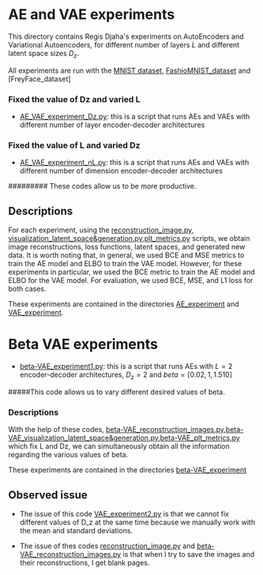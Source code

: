 # AE and VAE experiments 

This directory contains Regis Djaha's experiments on AutoEncoders and Variational Autoencoders, for different number of layers $L$ and different latent space sizes $D_z$.


All experiments are run with the [MNIST dataset](https://github.com/iurteaga/vae_understanding/blob/e22cb4949e03860d98fe1be43536ed3995ea6078/src/main/MNIST_dataset.py), [FashioMNIST_dataset](https://github.com/iurteaga/vae_understanding/blob/e22cb4949e03860d98fe1be43536ed3995ea6078/src/main/FashionMNIST_dataset.py) and [FreyFace_dataset]

### Fixed the value of Dz and varied L

- [AE_VAE_experiment_Dz.py](https://github.com/iurteaga/vae_understanding/blob/11a04efdd3f09729cc3f41ed623b86923dafca0e/script/AE_VAE_experiment_Dz.py): this is a script that runs AEs and VAEs with different number of layer encoder-decoder architectures

### Fixed the value of L and varied Dz

- [AE_VAE_experiment_nL.py](https://github.com/iurteaga/vae_understanding/blob/11a04efdd3f09729cc3f41ed623b86923dafca0e/script/AE_VAE_experiment_nL.py): this is a script that runs AEs and VAEs with different number of dimension  encoder-decoder architectures


######### These codes allow us to be more productive.

## Descriptions

For each experiment, using the [reconstruction_image.py](https://github.com/iurteaga/vae_understanding/blob/4a10f0e86df7589f574faf954cbfaee5e6559db9/script/experiment_files/reconstruction_image.py), [visualization_latent_space&generation.py](https://github.com/iurteaga/vae_understanding/blob/6497afc21d95e215bc118ecabf39327aa383ac48/script/experiment_files/visualization_latent_space%26generation.py),[plt_metrics.py](https://github.com/iurteaga/vae_understanding/blob/86df0b577ad41b395182e68d2cdc3d4f4092f847/script/experiment_files/plt_metrics.py) scripts, we obtain image reconstructions, loss functions, latent spaces, and generated new data. It is worth noting that, in general, we used BCE and MSE metrics to train the AE model and ELBO to train the VAE model. However, for these experiments  in particular, we used the BCE metric to train the AE model and ELBO for the VAE model. For evaluation, we used BCE, MSE, and L1 loss for both cases.

These experiments are contained in the directories [AE_experiment](https://github.com/iurteaga/vae_understanding/tree/9f68b944c764780170ddf6b148614e8ba33348a3/script/experiment_files/AE_experiment) and [VAE_experiment](https://github.com/iurteaga/vae_understanding/tree/9f68b944c764780170ddf6b148614e8ba33348a3/script/experiment_files/VAE_experiment). 


# Beta VAE experiments 

- [beta-VAE_experiment1.py](https://github.com/iurteaga/vae_understanding/blob/28a8867baf79768dcf1c084460db9ada6510fc2b/script/experiment_files/beta_VAE_experiment1.py): this is a script that runs AEs with $L=2$ encoder-decoder architectures, $D_z=2$ and $beta=[0.02, 1, 1.5 10]$

#####This code allows us to vary different desired values of beta.

### Descriptions

With the help of these codes, [beta-VAE_reconstruction_images.py](https://github.com/iurteaga/vae_understanding/blob/b63acb1c6862be42c4a45a6e920cfb5e66c0cf76/script/experiment_files/beta_VAE_reconstruction_image.py),[beta-VAE_visualization_latent_space&generation.py](https://github.com/iurteaga/vae_understanding/blob/0d4c7fc17f549e92adbe8039a16b5247ce793757/script/experiment_files/beta-VAE_visualization_latent_space%26generation.py),[beta-VAE_plt_metrics.py](https://github.com/iurteaga/vae_understanding/blob/b00862f4ef44675b48d0b15d4faad8e83783cfc2/script/experiment_files/beta_VAE_metrics.py) 
which fix L and Dz, we can simultaneously obtain all the information regarding the various values of beta.


These experiments are contained in the directories [beta-VAE_experiment](https://github.com/iurteaga/vae_understanding/tree/2557932c050d43197f620633eaf70359ee5625ec/script/experiment_files/beta-VAE_experiment)


## Observed issue

- The issue of this code [VAE_experiment2.py](https://github.com/iurteaga/vae_understanding/blob/97f4953f38d019d12322e5daaab986444af6e942/script/experiment_files/VAE_experiment2.py) is that we cannot fix different values of D_z at the same time because we manually work with the mean and standard deviations.

- The issue of thes codes [reconstruction_image.py](https://github.com/iurteaga/vae_understanding/blob/4a10f0e86df7589f574faf954cbfaee5e6559db9/script/experiment_files/reconstruction_image.py) and [beta-VAE_reconstruction_images.py](https://github.com/iurteaga/vae_understanding/blob/b63acb1c6862be42c4a45a6e920cfb5e66c0cf76/script/experiment_files/beta_VAE_reconstruction_image.py) is that when I try to save the images and their reconstructions, I get blank pages.
